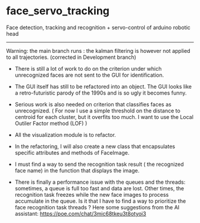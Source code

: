 # face_servo_tracking
Face detection, tracking and recognition + servo-control of arduino robotic head

---------------------------------------------------------------------------------------------------------------
Warning: the main branch runs : the kalman filtering is however not applied to all trajectories. (corrected in Development branch)
- There is still a lot of work to do on the criterion under which unrecognized faces are not sent to the GUI for identification.
- The GUI itself has still to be refactored into an object. The GUI looks like a retro-futuristic parody of the 1990s and is so ugly it becomes funny. 

- Serious work is also needed on criterion that classifies faces as unrecognized. ( For now I use a simple threshold on the distance to centroid for each cluster, but it overfits too much. I want to use the Local Outiler Factor method (LOF) )

- All the visualization module is to refactor.
- In the refactoring, I will also create a new class that encapsulates specific attributes and methods of FaceImage. 
- I must find a way to send the recognition task result ( the recognized face name) in the function that displays the image. 

- There is finally a performance issue with the queues and the threads: sometimes, a queue is full too fast and data are lost. Other times, the recognition task freezes while the new face images to process accumulate in the queue.
Is it that I have to find a way to prioritize the face recognition task threads ?
Here some suggestions from the AI assistant: https://poe.com/chat/3mic68tkeu3t8otyoi3
